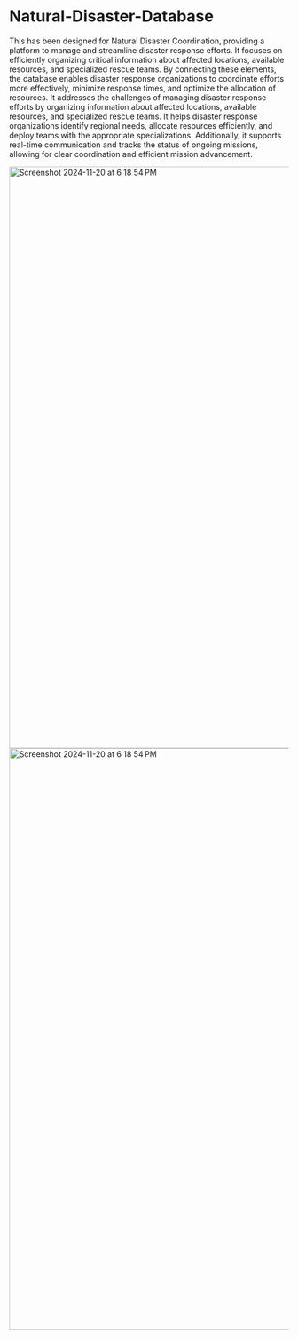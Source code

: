 # Natural-Disaster-Database

This has been designed for Natural Disaster Coordination, providing a platform to manage and streamline disaster response efforts. It focuses on efficiently organizing critical information about affected locations, available resources, and specialized rescue teams. By connecting these elements, the database enables disaster response organizations to coordinate efforts more effectively, minimize response times, and optimize the allocation of resources. It addresses the challenges of managing disaster response efforts by organizing information about affected locations, available resources, and specialized rescue teams. It helps disaster response organizations identify regional needs, allocate resources efficiently, and deploy teams with the appropriate specializations. Additionally, it supports real-time communication and tracks the status of ongoing missions, allowing for clear coordination and efficient mission advancement.




<img width="1049" alt="Screenshot 2024-11-20 at 6 18 54 PM" src="https://github.com/user-attachments/assets/9639db00-4d64-4d31-b4e1-135b16eafddb">


<img width="1049" alt="Screenshot 2024-11-20 at 6 18 54 PM" src="https://github.com/user-attachments/assets/e6a381af-5ba2-4bec-8801-894018cb29d9">
